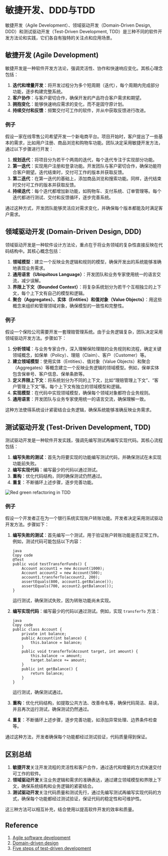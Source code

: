 # 敏捷开发、DDD与TDD

敏捷开发（Agile Development）、领域驱动开发（Domain-Driven Design, DDD）和测试驱动开发（Test-Driven Development, TDD）是三种不同的软件开发方法论和实践，它们各自有独特的关注点和应用场景。

## 敏捷开发 (Agile Development)

敏捷开发是一种软件开发方法论，强调灵活性、协作和快速响应变化。其核心理念包括：

1. **迭代和增量开发**：将开发过程分为多个短周期（迭代），每个周期内完成部分功能，逐步构建完整系统。
2. **客户协作**：与客户密切合作，确保开发的产品符合客户需求和期望。
3. **拥抱变化**：能够快速响应需求的变化，而不是固守原计划。
4. **持续交付和反馈**：频繁交付可工作的软件，并从中获取反馈进行改进。

### 例子

假设一家在线零售公司希望开发一个新电商平台。项目开始时，客户提出了一些基本的需求，比如用户注册、商品浏览和购物车功能。团队决定采用敏捷开发方法，通过以下步骤进行开发：

1. **规划迭代**：将项目分为若干个两周的迭代，每个迭代专注于实现部分功能。
2. **第一迭代**：实现用户注册和登录功能。开发团队与客户密切合作，确保功能符合客户期望。迭代结束时，交付可工作的版本并获取反馈。
3. **第二迭代**：在第一迭代的基础上，添加商品浏览和搜索功能。同样，迭代结束时交付可工作的版本并获取反馈。
4. **持续迭代**：每个迭代都增加新功能，如购物车、支付系统、订单管理等。每个迭代都进行测试、交付和反馈循环，逐步完善系统。

通过这种方式，开发团队能够灵活应对需求变化，并确保每个版本都能及时满足客户需求。

## 领域驱动开发 (Domain-Driven Design, DDD)

领域驱动开发是一种软件设计方法论，重点在于将业务领域的复杂性直接反映在代码结构中。其核心概念包括：

1. **领域模型**：建立一个反映业务逻辑和规则的模型，确保开发出的系统能够准确地表现业务需求。
2. **通用语言（Ubiquitous Language）**：开发团队和业务专家使用统一的语言交流，减少误解。
3. **界限上下文（Bounded Context）**：将复杂系统划分为若干个互相独立的上下文，每个上下文有自己的模型和逻辑。
4. **聚合（Aggregates）、实体（Entities）和值对象（Value Objects）**：用这些概念来组织和管理领域对象，确保模型的一致性和完整性。

### 例子

假设一个保险公司需要开发一套理赔管理系统。由于业务逻辑复杂，团队决定采用领域驱动开发方法。步骤如下：

1. **分析领域**：与业务专家合作，深入理解保险理赔的业务规则和流程，确定关键领域概念，如保单（Policy）、理赔（Claim）、客户（Customer）等。
2. **建立领域模型**：使用实体（Entities）、值对象（Value Objects）和聚合（Aggregates）等概念建立一个反映业务逻辑的领域模型。例如，保单实体包含保单号、客户信息、保单条款等。
3. **定义界限上下文**：将系统划分为不同的上下文，比如“理赔管理上下文”、“客户管理上下文”等。每个上下文有独立的领域模型和逻辑。
4. **实现模型**：在代码中实现领域模型，确保每个领域对象都符合业务规则。
5. **通用语言**：开发团队与业务专家使用统一的语言交流，确保理解一致。

这种方法使得系统设计紧密结合业务逻辑，确保系统能够准确反映业务需求。

## 测试驱动开发 (Test-Driven Development, TDD)

测试驱动开发是一种软件开发实践，强调先编写测试再编写实现代码。其核心流程包括：

1. **编写失败的测试**：首先为将要实现的功能编写测试代码，并确保测试在未实现功能前失败。
2. **编写实现代码**：编写最少的代码以通过测试。
3. **重构**：优化代码结构，同时确保测试仍然通过。
4. **重复**：不断循环上述步骤，逐步完善功能。

![Red green refactoring in TDD](https://developer.ibm.com/developer/default/articles/5-steps-of-test-driven-development/images/tdd-red-green-refactoring-v3.png)

### 例子

假设一个开发者正在为一个银行系统实现账户转账功能。开发者决定采用测试驱动开发方法。步骤如下：

1. **编写失败的测试**：首先编写一个测试，用于验证账户转账功能是否正常工作。例如，测试代码可能包括以下内容：

   ```
   java
   Copy code
   @Test
   public void testTransferFunds() {
       Account account1 = new Account(1000);
       Account account2 = new Account(500);
       account1.transferTo(account2, 200);
       assertEquals(800, account1.getBalance());
       assertEquals(700, account2.getBalance());
   }
   ```

   运行测试，确保测试失败，因为转账功能尚未实现。

2. **编写实现代码**：编写最少的代码以通过测试。例如，实现 `transferTo` 方法：

   ```
   java
   Copy code
   public class Account {
       private int balance;
       public Account(int balance) {
           this.balance = balance;
       }
       public void transferTo(Account target, int amount) {
           this.balance -= amount;
           target.balance += amount;
       }
       public int getBalance() {
           return balance;
       }
   }
   ```

   运行测试，确保测试通过。

3. **重构**：优化代码结构，如提取公共方法、改善命名等，确保代码简洁、易读，并且再次运行测试，确保测试仍然通过。

4. **重复**：不断循环上述步骤，逐步完善功能，如添加异常处理、边界条件检查等。

通过这种方法，开发者确保每个功能都经过测试验证，代码质量得到保证。

## 区别总结

1. **敏捷开发**关注开发流程的灵活性和客户合作，通过迭代和增量的方式快速交付可工作的软件。
2. **领域驱动开发**关注业务逻辑和需求的准确表达，通过建立领域模型和界限上下文，确保系统结构和业务逻辑的紧密结合。
3. **测试驱动开发**关注代码质量和测试先行，通过先编写测试再编写实现代码的方式，确保每个功能都经过测试验证，保证代码的稳定性和可维护性。

这三种方法可以相互补充，结合使用以提高软件开发的效率和质量。

## Reference

1. [Agile software development](https://en.wikipedia.org/wiki/Agile_software_development)
2. [Domain-driven design](https://en.wikipedia.org/wiki/Domain-driven_design)
3. [Five steps of test-driven development](https://developer.ibm.com/articles/5-steps-of-test-driven-development/)

